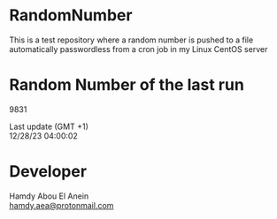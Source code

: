# RandomNumber    
This is a test repository where a random number is pushed to a file automatically passwordless from a cron job in my Linux CentOS server    
# Random Number of the last run   
9831
      
Last update (GMT +1)    
12/28/23 04:00:02
# Developer    
Hamdy Abou El Anein   
hamdy.aea@protonmail.com
